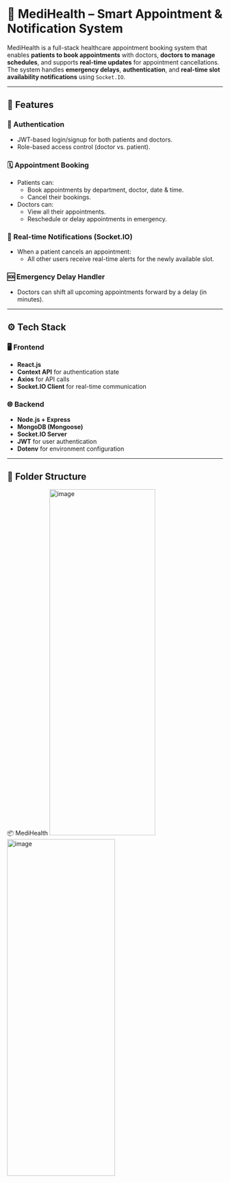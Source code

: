 

# 🏥 MediHealth – Smart Appointment & Notification System

MediHealth is a full-stack healthcare appointment booking system that enables **patients to book appointments** with doctors, **doctors to manage schedules**, and supports **real-time updates** for appointment cancellations. The system handles **emergency delays**, **authentication**, and **real-time slot availability notifications** using `Socket.IO`.

---

## 🚀 Features

### 🔐 Authentication
- JWT-based login/signup for both patients and doctors.
- Role-based access control (doctor vs. patient).

### 🗓️ Appointment Booking
- Patients can:
  - Book appointments by department, doctor, date & time.
  - Cancel their bookings.
- Doctors can:
  - View all their appointments.
  - Reschedule or delay appointments in emergency.

### 📡 Real-time Notifications (Socket.IO)
- When a patient cancels an appointment:
  - All other users receive real-time alerts for the newly available slot.

### 🆘 Emergency Delay Handler
- Doctors can shift all upcoming appointments forward by a delay (in minutes).

---

## ⚙️ Tech Stack

### 🖥 Frontend
- **React.js**
- **Context API** for authentication state
- **Axios** for API calls
- **Socket.IO Client** for real-time communication

### 🌐 Backend
- **Node.js + Express**
- **MongoDB (Mongoose)**
- **Socket.IO Server**
- **JWT** for user authentication
- **Dotenv** for environment configuration

---

## 📁 Folder Structure
📦 MediHealth
<img width="247" height="806" alt="image" src="https://github.com/user-attachments/assets/df967f67-fc5c-4566-9f1d-d9ee9fbf336f" />
<img width="252" height="784" alt="image" src="https://github.com/user-attachments/assets/54fde455-9370-4f66-b7e9-99a613fa2913" />
















